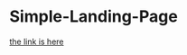 # Simple-Landing-Page


[the link is here](file:///C:/Users/hp/Desktop/Simple%20Landing%20page/index.html)

